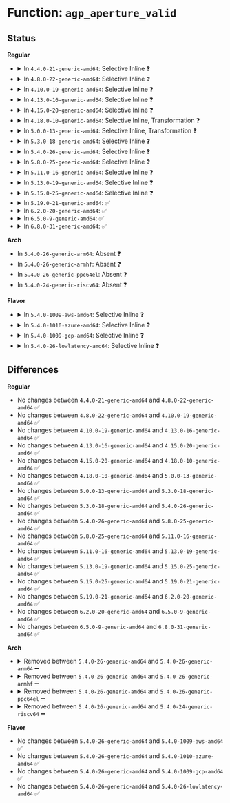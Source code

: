 # Function: <code>agp_aperture_valid</code>

## Status
<b>Regular</b>
<ul>
<li>
<details>
<summary>In <code>4.4.0-21-generic-amd64</code>: Selective Inline ❓</summary>

```c
int agp_aperture_valid(u64 aper, u32 size)
```

```json
{
  "name": "agp_aperture_valid",
  "collision_type": "Unique Static",
  "inline_type": "Selective",
  "funcs": [
    {
      "addr": 18446744071584217520,
      "name": "agp_aperture_valid",
      "external": false,
      "loc": "drivers/char/agp/amd64-agp.c:243",
      "file": "drivers/char/agp/amd64-agp.c",
      "inline": "not declared, inlined",
      "caller_inline": [],
      "caller_func": [
        "drivers/char/agp/amd64-agp.c:agp_amd64_probe",
        "drivers/char/agp/amd64-agp.c:agp_amd64_probe",
        "drivers/char/agp/amd64-agp.c:agp_amd64_probe",
        "drivers/char/agp/amd64-agp.c:agp_amd64_probe",
        "drivers/char/agp/amd64-agp.c:agp_amd64_probe"
      ]
    }
  ],
  "symbols": [
    {
      "addr": 18446744071584217520,
      "name": "agp_aperture_valid",
      "section": ".text",
      "bind": "STB_LOCAL",
      "size": 224
    }
  ]
}
```
</details>
</li>
<li>
<details>
<summary>In <code>4.8.0-22-generic-amd64</code>: Selective Inline ❓</summary>

```c
int agp_aperture_valid(u64 aper, u32 size)
```

```json
{
  "name": "agp_aperture_valid",
  "collision_type": "Unique Static",
  "inline_type": "Selective",
  "funcs": [
    {
      "addr": 18446744071584557072,
      "name": "agp_aperture_valid",
      "external": false,
      "loc": "drivers/char/agp/amd64-agp.c:243",
      "file": "drivers/char/agp/amd64-agp.c",
      "inline": "not declared, inlined",
      "caller_inline": [],
      "caller_func": [
        "drivers/char/agp/amd64-agp.c:agp_amd64_probe",
        "drivers/char/agp/amd64-agp.c:agp_amd64_probe",
        "drivers/char/agp/amd64-agp.c:agp_amd64_probe",
        "drivers/char/agp/amd64-agp.c:agp_amd64_probe",
        "drivers/char/agp/amd64-agp.c:agp_amd64_probe"
      ]
    }
  ],
  "symbols": [
    {
      "addr": 18446744071584557072,
      "name": "agp_aperture_valid",
      "section": ".text",
      "bind": "STB_LOCAL",
      "size": 217
    }
  ]
}
```
</details>
</li>
<li>
<details>
<summary>In <code>4.10.0-19-generic-amd64</code>: Selective Inline ❓</summary>

```c
int agp_aperture_valid(u64 aper, u32 size)
```

```json
{
  "name": "agp_aperture_valid",
  "collision_type": "Unique Static",
  "inline_type": "Selective",
  "funcs": [
    {
      "addr": 18446744071584738976,
      "name": "agp_aperture_valid",
      "external": false,
      "loc": "drivers/char/agp/amd64-agp.c:243",
      "file": "drivers/char/agp/amd64-agp.c",
      "inline": "not declared, inlined",
      "caller_inline": [],
      "caller_func": [
        "drivers/char/agp/amd64-agp.c:agp_amd64_probe",
        "drivers/char/agp/amd64-agp.c:agp_amd64_probe",
        "drivers/char/agp/amd64-agp.c:agp_amd64_probe",
        "drivers/char/agp/amd64-agp.c:agp_amd64_probe",
        "drivers/char/agp/amd64-agp.c:agp_amd64_probe"
      ]
    }
  ],
  "symbols": [
    {
      "addr": 18446744071584738976,
      "name": "agp_aperture_valid",
      "section": ".text",
      "bind": "STB_LOCAL",
      "size": 217
    }
  ]
}
```
</details>
</li>
<li>
<details>
<summary>In <code>4.13.0-16-generic-amd64</code>: Selective Inline ❓</summary>

```c
int agp_aperture_valid(u64 aper, u32 size)
```

```json
{
  "name": "agp_aperture_valid",
  "collision_type": "Unique Static",
  "inline_type": "Selective",
  "funcs": [
    {
      "addr": 18446744071584820592,
      "name": "agp_aperture_valid",
      "external": false,
      "loc": "drivers/char/agp/amd64-agp.c:243",
      "file": "drivers/char/agp/amd64-agp.c",
      "inline": "not declared, inlined",
      "caller_inline": [],
      "caller_func": [
        "drivers/char/agp/amd64-agp.c:agp_amd64_probe",
        "drivers/char/agp/amd64-agp.c:agp_amd64_probe",
        "drivers/char/agp/amd64-agp.c:agp_amd64_probe",
        "drivers/char/agp/amd64-agp.c:agp_amd64_probe",
        "drivers/char/agp/amd64-agp.c:agp_amd64_probe"
      ]
    }
  ],
  "symbols": [
    {
      "addr": 18446744071584820592,
      "name": "agp_aperture_valid",
      "section": ".text",
      "bind": "STB_LOCAL",
      "size": 211
    }
  ]
}
```
</details>
</li>
<li>
<details>
<summary>In <code>4.15.0-20-generic-amd64</code>: Selective Inline ❓</summary>

```c
int agp_aperture_valid(u64 aper, u32 size)
```

```json
{
  "name": "agp_aperture_valid",
  "collision_type": "Unique Static",
  "inline_type": "Selective",
  "funcs": [
    {
      "addr": 18446744071585241520,
      "name": "agp_aperture_valid",
      "external": false,
      "loc": "drivers/char/agp/amd64-agp.c:243",
      "file": "drivers/char/agp/amd64-agp.c",
      "inline": "not declared, inlined",
      "caller_inline": [],
      "caller_func": [
        "drivers/char/agp/amd64-agp.c:agp_amd64_probe",
        "drivers/char/agp/amd64-agp.c:agp_amd64_probe",
        "drivers/char/agp/amd64-agp.c:agp_amd64_probe",
        "drivers/char/agp/amd64-agp.c:agp_amd64_probe",
        "drivers/char/agp/amd64-agp.c:agp_amd64_probe"
      ]
    }
  ],
  "symbols": [
    {
      "addr": 18446744071585241520,
      "name": "agp_aperture_valid",
      "section": ".text",
      "bind": "STB_LOCAL",
      "size": 211
    }
  ]
}
```
</details>
</li>
<li>
<details>
<summary>In <code>4.18.0-10-generic-amd64</code>: Selective Inline, Transformation ❓</summary>

```c
int agp_aperture_valid(u64 aper, u32 size)
```

```json
{
  "name": "agp_aperture_valid",
  "collision_type": "Unique Static",
  "inline_type": "Selective",
  "funcs": [
    {
      "addr": 0,
      "name": "agp_aperture_valid",
      "external": false,
      "loc": "drivers/char/agp/amd64-agp.c:243",
      "file": "drivers/char/agp/amd64-agp.c",
      "inline": "not declared, inlined",
      "caller_inline": [],
      "caller_func": [
        "drivers/char/agp/amd64-agp.c:agp_amd64_probe",
        "drivers/char/agp/amd64-agp.c:agp_amd64_probe",
        "drivers/char/agp/amd64-agp.c:agp_amd64_probe",
        "drivers/char/agp/amd64-agp.c:agp_amd64_probe",
        "drivers/char/agp/amd64-agp.c:agp_amd64_probe"
      ]
    }
  ],
  "symbols": [
    {
      "addr": 18446744071585478240,
      "name": "agp_aperture_valid",
      "section": ".text",
      "bind": "STB_LOCAL",
      "size": 158
    },
    {
      "addr": 18446744071585479800,
      "name": "agp_aperture_valid.cold.6",
      "section": ".text",
      "bind": "STB_LOCAL",
      "size": 79
    }
  ]
}
```
</details>
</li>
<li>
<details>
<summary>In <code>5.0.0-13-generic-amd64</code>: Selective Inline, Transformation ❓</summary>

```c
int agp_aperture_valid(u64 aper, u32 size)
```

```json
{
  "name": "agp_aperture_valid",
  "collision_type": "Unique Static",
  "inline_type": "Selective",
  "funcs": [
    {
      "addr": 18446744071585601744,
      "name": "agp_aperture_valid",
      "external": false,
      "loc": "drivers/char/agp/amd64-agp.c:243",
      "file": "drivers/char/agp/amd64-agp.c",
      "inline": "not declared, inlined",
      "caller_inline": [],
      "caller_func": [
        "drivers/char/agp/amd64-agp.c:agp_amd64_probe",
        "drivers/char/agp/amd64-agp.c:agp_amd64_probe",
        "drivers/char/agp/amd64-agp.c:agp_amd64_probe",
        "drivers/char/agp/amd64-agp.c:agp_amd64_probe",
        "drivers/char/agp/amd64-agp.c:agp_amd64_probe"
      ]
    }
  ],
  "symbols": [
    {
      "addr": 18446744071585601632,
      "name": "agp_aperture_valid",
      "section": ".text",
      "bind": "STB_LOCAL",
      "size": 158
    },
    {
      "addr": 18446744071585603192,
      "name": "agp_aperture_valid.cold.6",
      "section": ".text",
      "bind": "STB_LOCAL",
      "size": 79
    }
  ]
}
```
</details>
</li>
<li>
<details>
<summary>In <code>5.3.0-18-generic-amd64</code>: Selective Inline ❓</summary>

```c
int agp_aperture_valid(u64 aper, u32 size)
```

```json
{
  "name": "agp_aperture_valid",
  "collision_type": "Unique Static",
  "inline_type": "Selective",
  "funcs": [
    {
      "addr": 18446744071585821811,
      "name": "agp_aperture_valid",
      "external": false,
      "loc": "drivers/char/agp/amd64-agp.c:244",
      "file": "drivers/char/agp/amd64-agp.c",
      "inline": "not declared, inlined",
      "caller_inline": [],
      "caller_func": [
        "drivers/char/agp/amd64-agp.c:agp_amd64_probe",
        "drivers/char/agp/amd64-agp.c:agp_amd64_probe",
        "drivers/char/agp/amd64-agp.c:agp_amd64_probe",
        "drivers/char/agp/amd64-agp.c:agp_amd64_probe",
        "drivers/char/agp/amd64-agp.c:agp_amd64_probe"
      ]
    }
  ],
  "symbols": [
    {
      "addr": 18446744071585821811,
      "name": "agp_aperture_valid",
      "section": ".text",
      "bind": "STB_LOCAL",
      "size": 213
    }
  ]
}
```
</details>
</li>
<li>
<details>
<summary>In <code>5.4.0-26-generic-amd64</code>: Selective Inline ❓</summary>

```c
int agp_aperture_valid(u64 aper, u32 size)
```

```json
{
  "name": "agp_aperture_valid",
  "collision_type": "Unique Static",
  "inline_type": "Selective",
  "funcs": [
    {
      "addr": 18446744071585964467,
      "name": "agp_aperture_valid",
      "external": false,
      "loc": "drivers/char/agp/amd64-agp.c:244",
      "file": "drivers/char/agp/amd64-agp.c",
      "inline": "not declared, inlined",
      "caller_inline": [],
      "caller_func": [
        "drivers/char/agp/amd64-agp.c:agp_amd64_probe",
        "drivers/char/agp/amd64-agp.c:agp_amd64_probe",
        "drivers/char/agp/amd64-agp.c:agp_amd64_probe",
        "drivers/char/agp/amd64-agp.c:agp_amd64_probe",
        "drivers/char/agp/amd64-agp.c:agp_amd64_probe"
      ]
    }
  ],
  "symbols": [
    {
      "addr": 18446744071585964467,
      "name": "agp_aperture_valid",
      "section": ".text",
      "bind": "STB_LOCAL",
      "size": 213
    }
  ]
}
```
</details>
</li>
<li>
<details>
<summary>In <code>5.8.0-25-generic-amd64</code>: Selective Inline ❓</summary>

```c
int agp_aperture_valid(u64 aper, u32 size)
```

```json
{
  "name": "agp_aperture_valid",
  "collision_type": "Unique Static",
  "inline_type": "Selective",
  "funcs": [
    {
      "addr": 18446744071586705279,
      "name": "agp_aperture_valid",
      "external": false,
      "loc": "drivers/char/agp/amd64-agp.c:244",
      "file": "drivers/char/agp/amd64-agp.c",
      "inline": "not declared, inlined",
      "caller_inline": [],
      "caller_func": [
        "drivers/char/agp/amd64-agp.c:fix_northbridge",
        "drivers/char/agp/amd64-agp.c:fix_northbridge",
        "drivers/char/agp/amd64-agp.c:fix_northbridge"
      ]
    }
  ],
  "symbols": [
    {
      "addr": 18446744071586705279,
      "name": "agp_aperture_valid",
      "section": ".text",
      "bind": "STB_LOCAL",
      "size": 213
    }
  ]
}
```
</details>
</li>
<li>
<details>
<summary>In <code>5.11.0-16-generic-amd64</code>: Selective Inline ❓</summary>

```c
int agp_aperture_valid(u64 aper, u32 size)
```

```json
{
  "name": "agp_aperture_valid",
  "collision_type": "Unique Static",
  "inline_type": "Selective",
  "funcs": [
    {
      "addr": 18446744071591466579,
      "name": "agp_aperture_valid",
      "external": false,
      "loc": "drivers/char/agp/amd64-agp.c:244",
      "file": "drivers/char/agp/amd64-agp.c",
      "inline": "not declared, inlined",
      "caller_inline": [],
      "caller_func": [
        "drivers/char/agp/amd64-agp.c:fix_northbridge",
        "drivers/char/agp/amd64-agp.c:fix_northbridge",
        "drivers/char/agp/amd64-agp.c:fix_northbridge"
      ]
    }
  ],
  "symbols": [
    {
      "addr": 18446744071591466579,
      "name": "agp_aperture_valid",
      "section": ".text",
      "bind": "STB_LOCAL",
      "size": 213
    }
  ]
}
```
</details>
</li>
<li>
<details>
<summary>In <code>5.13.0-19-generic-amd64</code>: Selective Inline ❓</summary>

```c
int agp_aperture_valid(u64 aper, u32 size)
```

```json
{
  "name": "agp_aperture_valid",
  "collision_type": "Unique Static",
  "inline_type": "Selective",
  "funcs": [
    {
      "addr": 18446744071591407612,
      "name": "agp_aperture_valid",
      "external": false,
      "loc": "drivers/char/agp/amd64-agp.c:244",
      "file": "drivers/char/agp/amd64-agp.c",
      "inline": "not declared, inlined",
      "caller_inline": [],
      "caller_func": [
        "drivers/char/agp/amd64-agp.c:fix_northbridge",
        "drivers/char/agp/amd64-agp.c:fix_northbridge",
        "drivers/char/agp/amd64-agp.c:fix_northbridge"
      ]
    }
  ],
  "symbols": [
    {
      "addr": 18446744071591407612,
      "name": "agp_aperture_valid",
      "section": ".text",
      "bind": "STB_LOCAL",
      "size": 213
    }
  ]
}
```
</details>
</li>
<li>
<details>
<summary>In <code>5.15.0-25-generic-amd64</code>: Selective Inline ❓</summary>

```c
int agp_aperture_valid(u64 aper, u32 size)
```

```json
{
  "name": "agp_aperture_valid",
  "collision_type": "Unique Static",
  "inline_type": "Selective",
  "funcs": [
    {
      "addr": 18446744071592459181,
      "name": "agp_aperture_valid",
      "external": false,
      "loc": "drivers/char/agp/amd64-agp.c:244",
      "file": "drivers/char/agp/amd64-agp.c",
      "inline": "not declared, inlined",
      "caller_inline": [],
      "caller_func": [
        "drivers/char/agp/amd64-agp.c:fix_northbridge",
        "drivers/char/agp/amd64-agp.c:fix_northbridge",
        "drivers/char/agp/amd64-agp.c:fix_northbridge"
      ]
    }
  ],
  "symbols": [
    {
      "addr": 18446744071592459181,
      "name": "agp_aperture_valid",
      "section": ".text",
      "bind": "STB_LOCAL",
      "size": 213
    }
  ]
}
```
</details>
</li>
<li>
<details>
<summary>In <code>5.19.0-21-generic-amd64</code>: ✅</summary>

```c
int agp_aperture_valid(u64 aper, u32 size)
```

```json
{
  "name": "agp_aperture_valid",
  "collision_type": "Unique Static",
  "inline_type": "No",
  "funcs": [
    {
      "addr": 18446744071594328882,
      "name": "agp_aperture_valid",
      "external": false,
      "loc": "drivers/char/agp/amd64-agp.c:244",
      "file": "drivers/char/agp/amd64-agp.c",
      "inline": "seen, unknown",
      "caller_inline": [],
      "caller_func": [
        "drivers/char/agp/amd64-agp.c:fix_northbridge",
        "drivers/char/agp/amd64-agp.c:fix_northbridge",
        "drivers/char/agp/amd64-agp.c:fix_northbridge"
      ]
    }
  ],
  "symbols": [
    {
      "addr": 18446744071594328882,
      "name": "agp_aperture_valid",
      "section": ".text",
      "bind": "STB_LOCAL",
      "size": 237
    }
  ]
}
```
</details>
</li>
<li>
<details>
<summary>In <code>6.2.0-20-generic-amd64</code>: ✅</summary>

```c
int agp_aperture_valid(u64 aper, u32 size)
```

```json
{
  "name": "agp_aperture_valid",
  "collision_type": "Unique Static",
  "inline_type": "No",
  "funcs": [
    {
      "addr": 18446744071589987968,
      "name": "agp_aperture_valid",
      "external": false,
      "loc": "drivers/char/agp/amd64-agp.c:244",
      "file": "drivers/char/agp/amd64-agp.c",
      "inline": "seen, unknown",
      "caller_inline": [],
      "caller_func": [
        "drivers/char/agp/amd64-agp.c:fix_northbridge",
        "drivers/char/agp/amd64-agp.c:fix_northbridge",
        "drivers/char/agp/amd64-agp.c:fix_northbridge"
      ]
    }
  ],
  "symbols": [
    {
      "addr": 18446744071589987968,
      "name": "agp_aperture_valid",
      "section": ".text",
      "bind": "STB_LOCAL",
      "size": 247
    }
  ]
}
```
</details>
</li>
<li>
<details>
<summary>In <code>6.5.0-9-generic-amd64</code>: ✅</summary>

```c
int agp_aperture_valid(u64 aper, u32 size)
```

```json
{
  "name": "agp_aperture_valid",
  "collision_type": "Unique Static",
  "inline_type": "No",
  "funcs": [
    {
      "addr": 18446744071590297504,
      "name": "agp_aperture_valid",
      "external": false,
      "loc": "drivers/char/agp/amd64-agp.c:244",
      "file": "drivers/char/agp/amd64-agp.c",
      "inline": "seen, unknown",
      "caller_inline": [],
      "caller_func": [
        "drivers/char/agp/amd64-agp.c:fix_northbridge",
        "drivers/char/agp/amd64-agp.c:fix_northbridge",
        "drivers/char/agp/amd64-agp.c:fix_northbridge"
      ]
    }
  ],
  "symbols": [
    {
      "addr": 18446744071590297504,
      "name": "agp_aperture_valid",
      "section": ".text",
      "bind": "STB_LOCAL",
      "size": 243
    }
  ]
}
```
</details>
</li>
<li>
<details>
<summary>In <code>6.8.0-31-generic-amd64</code>: ✅</summary>

```c
int agp_aperture_valid(u64 aper, u32 size)
```

```json
{
  "name": "agp_aperture_valid",
  "collision_type": "Unique Static",
  "inline_type": "No",
  "funcs": [
    {
      "addr": 18446744071590638816,
      "name": "agp_aperture_valid",
      "external": false,
      "loc": "drivers/char/agp/amd64-agp.c:244",
      "file": "drivers/char/agp/amd64-agp.c",
      "inline": "seen, unknown",
      "caller_inline": [],
      "caller_func": [
        "drivers/char/agp/amd64-agp.c:fix_northbridge",
        "drivers/char/agp/amd64-agp.c:fix_northbridge",
        "drivers/char/agp/amd64-agp.c:fix_northbridge"
      ]
    }
  ],
  "symbols": [
    {
      "addr": 18446744071590638816,
      "name": "agp_aperture_valid",
      "section": ".text",
      "bind": "STB_LOCAL",
      "size": 243
    }
  ]
}
```
</details>
</li>
</ul>
<b>Arch</b>
<ul>
<li>
In <code>5.4.0-26-generic-arm64</code>: Absent ❓
</li>
<li>
In <code>5.4.0-26-generic-armhf</code>: Absent ❓
</li>
<li>
In <code>5.4.0-26-generic-ppc64el</code>: Absent ❓
</li>
<li>
In <code>5.4.0-24-generic-riscv64</code>: Absent ❓
</li>
</ul>
<b>Flavor</b>
<ul>
<li>
<details>
<summary>In <code>5.4.0-1009-aws-amd64</code>: Selective Inline ❓</summary>

```c
int agp_aperture_valid(u64 aper, u32 size)
```

```json
{
  "name": "agp_aperture_valid",
  "collision_type": "Unique Static",
  "inline_type": "Selective",
  "funcs": [
    {
      "addr": 18446744071585725443,
      "name": "agp_aperture_valid",
      "external": false,
      "loc": "drivers/char/agp/amd64-agp.c:244",
      "file": "drivers/char/agp/amd64-agp.c",
      "inline": "not declared, inlined",
      "caller_inline": [],
      "caller_func": [
        "drivers/char/agp/amd64-agp.c:agp_amd64_probe",
        "drivers/char/agp/amd64-agp.c:agp_amd64_probe",
        "drivers/char/agp/amd64-agp.c:agp_amd64_probe",
        "drivers/char/agp/amd64-agp.c:agp_amd64_probe",
        "drivers/char/agp/amd64-agp.c:agp_amd64_probe"
      ]
    }
  ],
  "symbols": [
    {
      "addr": 18446744071585725443,
      "name": "agp_aperture_valid",
      "section": ".text",
      "bind": "STB_LOCAL",
      "size": 213
    }
  ]
}
```
</details>
</li>
<li>
<details>
<summary>In <code>5.4.0-1010-azure-amd64</code>: Selective Inline ❓</summary>

```c
int agp_aperture_valid(u64 aper, u32 size)
```

```json
{
  "name": "agp_aperture_valid",
  "collision_type": "Unique Static",
  "inline_type": "Selective",
  "funcs": [
    {
      "addr": 18446744071585584627,
      "name": "agp_aperture_valid",
      "external": false,
      "loc": "drivers/char/agp/amd64-agp.c:244",
      "file": "drivers/char/agp/amd64-agp.c",
      "inline": "not declared, inlined",
      "caller_inline": [],
      "caller_func": [
        "drivers/char/agp/amd64-agp.c:agp_amd64_probe",
        "drivers/char/agp/amd64-agp.c:agp_amd64_probe",
        "drivers/char/agp/amd64-agp.c:agp_amd64_probe",
        "drivers/char/agp/amd64-agp.c:agp_amd64_probe",
        "drivers/char/agp/amd64-agp.c:agp_amd64_probe"
      ]
    }
  ],
  "symbols": [
    {
      "addr": 18446744071585584627,
      "name": "agp_aperture_valid",
      "section": ".text",
      "bind": "STB_LOCAL",
      "size": 213
    }
  ]
}
```
</details>
</li>
<li>
<details>
<summary>In <code>5.4.0-1009-gcp-amd64</code>: Selective Inline ❓</summary>

```c
int agp_aperture_valid(u64 aper, u32 size)
```

```json
{
  "name": "agp_aperture_valid",
  "collision_type": "Unique Static",
  "inline_type": "Selective",
  "funcs": [
    {
      "addr": 18446744071585914483,
      "name": "agp_aperture_valid",
      "external": false,
      "loc": "drivers/char/agp/amd64-agp.c:244",
      "file": "drivers/char/agp/amd64-agp.c",
      "inline": "not declared, inlined",
      "caller_inline": [],
      "caller_func": [
        "drivers/char/agp/amd64-agp.c:agp_amd64_probe",
        "drivers/char/agp/amd64-agp.c:agp_amd64_probe",
        "drivers/char/agp/amd64-agp.c:agp_amd64_probe",
        "drivers/char/agp/amd64-agp.c:agp_amd64_probe",
        "drivers/char/agp/amd64-agp.c:agp_amd64_probe"
      ]
    }
  ],
  "symbols": [
    {
      "addr": 18446744071585914483,
      "name": "agp_aperture_valid",
      "section": ".text",
      "bind": "STB_LOCAL",
      "size": 213
    }
  ]
}
```
</details>
</li>
<li>
<details>
<summary>In <code>5.4.0-26-lowlatency-amd64</code>: Selective Inline ❓</summary>

```c
int agp_aperture_valid(u64 aper, u32 size)
```

```json
{
  "name": "agp_aperture_valid",
  "collision_type": "Unique Static",
  "inline_type": "Selective",
  "funcs": [
    {
      "addr": 18446744071586022467,
      "name": "agp_aperture_valid",
      "external": false,
      "loc": "drivers/char/agp/amd64-agp.c:244",
      "file": "drivers/char/agp/amd64-agp.c",
      "inline": "not declared, inlined",
      "caller_inline": [],
      "caller_func": [
        "drivers/char/agp/amd64-agp.c:agp_amd64_probe",
        "drivers/char/agp/amd64-agp.c:agp_amd64_probe",
        "drivers/char/agp/amd64-agp.c:agp_amd64_probe",
        "drivers/char/agp/amd64-agp.c:agp_amd64_probe",
        "drivers/char/agp/amd64-agp.c:agp_amd64_probe"
      ]
    }
  ],
  "symbols": [
    {
      "addr": 18446744071586022467,
      "name": "agp_aperture_valid",
      "section": ".text",
      "bind": "STB_LOCAL",
      "size": 213
    }
  ]
}
```
</details>
</li>
</ul>

## Differences
<b>Regular</b>
<ul>
<li>
No changes between <code>4.4.0-21-generic-amd64</code> and <code>4.8.0-22-generic-amd64</code> ✅
</li>
<li>
No changes between <code>4.8.0-22-generic-amd64</code> and <code>4.10.0-19-generic-amd64</code> ✅
</li>
<li>
No changes between <code>4.10.0-19-generic-amd64</code> and <code>4.13.0-16-generic-amd64</code> ✅
</li>
<li>
No changes between <code>4.13.0-16-generic-amd64</code> and <code>4.15.0-20-generic-amd64</code> ✅
</li>
<li>
No changes between <code>4.15.0-20-generic-amd64</code> and <code>4.18.0-10-generic-amd64</code> ✅
</li>
<li>
No changes between <code>4.18.0-10-generic-amd64</code> and <code>5.0.0-13-generic-amd64</code> ✅
</li>
<li>
No changes between <code>5.0.0-13-generic-amd64</code> and <code>5.3.0-18-generic-amd64</code> ✅
</li>
<li>
No changes between <code>5.3.0-18-generic-amd64</code> and <code>5.4.0-26-generic-amd64</code> ✅
</li>
<li>
No changes between <code>5.4.0-26-generic-amd64</code> and <code>5.8.0-25-generic-amd64</code> ✅
</li>
<li>
No changes between <code>5.8.0-25-generic-amd64</code> and <code>5.11.0-16-generic-amd64</code> ✅
</li>
<li>
No changes between <code>5.11.0-16-generic-amd64</code> and <code>5.13.0-19-generic-amd64</code> ✅
</li>
<li>
No changes between <code>5.13.0-19-generic-amd64</code> and <code>5.15.0-25-generic-amd64</code> ✅
</li>
<li>
No changes between <code>5.15.0-25-generic-amd64</code> and <code>5.19.0-21-generic-amd64</code> ✅
</li>
<li>
No changes between <code>5.19.0-21-generic-amd64</code> and <code>6.2.0-20-generic-amd64</code> ✅
</li>
<li>
No changes between <code>6.2.0-20-generic-amd64</code> and <code>6.5.0-9-generic-amd64</code> ✅
</li>
<li>
No changes between <code>6.5.0-9-generic-amd64</code> and <code>6.8.0-31-generic-amd64</code> ✅
</li>
</ul>
<b>Arch</b>
<ul>
<li>
<details>
<summary>Removed between <code>5.4.0-26-generic-amd64</code> and <code>5.4.0-26-generic-arm64</code> ➖</summary>

```c
int agp_aperture_valid(u64 aper, u32 size)
```
</details>
</li>
<li>
<details>
<summary>Removed between <code>5.4.0-26-generic-amd64</code> and <code>5.4.0-26-generic-armhf</code> ➖</summary>

```c
int agp_aperture_valid(u64 aper, u32 size)
```
</details>
</li>
<li>
<details>
<summary>Removed between <code>5.4.0-26-generic-amd64</code> and <code>5.4.0-26-generic-ppc64el</code> ➖</summary>

```c
int agp_aperture_valid(u64 aper, u32 size)
```
</details>
</li>
<li>
<details>
<summary>Removed between <code>5.4.0-26-generic-amd64</code> and <code>5.4.0-24-generic-riscv64</code> ➖</summary>

```c
int agp_aperture_valid(u64 aper, u32 size)
```
</details>
</li>
</ul>
<b>Flavor</b>
<ul>
<li>
No changes between <code>5.4.0-26-generic-amd64</code> and <code>5.4.0-1009-aws-amd64</code> ✅
</li>
<li>
No changes between <code>5.4.0-26-generic-amd64</code> and <code>5.4.0-1010-azure-amd64</code> ✅
</li>
<li>
No changes between <code>5.4.0-26-generic-amd64</code> and <code>5.4.0-1009-gcp-amd64</code> ✅
</li>
<li>
No changes between <code>5.4.0-26-generic-amd64</code> and <code>5.4.0-26-lowlatency-amd64</code> ✅
</li>
</ul>
